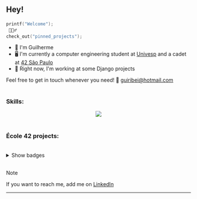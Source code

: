 ## Hey!

```C
printf("Welcome");
 🙋🏻‍♂️
check_out("pinned_projects");
``` 
- 👾 I'm Guilherme
- 🖥️ I'm currently a computer engineering student at [Univesp](https://univesp.br/) and a cadet at [42 São Paulo](https://www.42sp.org.br/)
- 🔭 Right now, I'm working at some Django projects


Feel free to get in touch whenever you need! 📧 guiribei@hotmail.com
#
### Skills:
<!--


<div align="center">

<img src="https://cdn.jsdelivr.net/gh/devicons/devicon/icons/bash/bash-original.svg" width="75" height="75"><br><sub>BASH</sub> | <img src="https://cdn.jsdelivr.net/gh/devicons/devicon/icons/c/c-line.svg" width="75" height="75"><br><sub>C</sub> | <img src="https://cdn.jsdelivr.net/gh/devicons/devicon/icons/cplusplus/cplusplus-line.svg" width="75" height="75"><br><sub>C++</sub> | <img src="https://cdn.jsdelivr.net/gh/devicons/devicon/icons/docker/docker-original.svg" width="75" height="75"><br><sub>Docker</sub>| <img src="https://cdn.jsdelivr.net/gh/devicons/devicon/icons/linux/linux-original.svg" width="75" height="75"><br><sub>Linux</sub> | <img src="https://cdn.jsdelivr.net/gh/devicons/devicon/icons/python/python-original-wordmark.svg" width="75" height="75"><br><sub>Python</sub> 
:---: | :---: | :---: | :---: | :---: | :---: |
</div>
-->
<div align="center"><img src="https://skillicons.dev/icons?i=aws,cpp,django,docker,git,html,java,js,kafka,kubernetes,linux,postgres,python,spring,&theme=dark"></div>

#
### École 42 projects:
<br>
<details>

<summary>Show badges</summary>


<div align="center">

[![Libft](https://github.com/guiribei/guiribei/blob/main/42_badges/libftm.png)](https://github.com/Guiribei/kind-of-libc)
[![GNL](https://github.com/guiribei/guiribei/blob/main/42_badges/get_next_linem.png)](https://github.com/Guiribei/backslash-n)
[![ft_printf](https://github.com/guiribei/guiribei/blob/main/42_badges/ft_printfe.png)](https://github.com/Guiribei/printf-else)
[![B2B](https://github.com/guiribei/guiribei/blob/main/42_badges/born2berootm.png)](https://github.com/Guiribei/primitive-server)
[![fract-ol](https://github.com/guiribei/guiribei/blob/main/42_badges/fract-olm.png)](https://github.com/Guiribei/fractals-everywhere) <br>
[![pipex](https://github.com/guiribei/guiribei/blob/main/42_badges/pipexm.png)](https://github.com/Guiribei/a-plumber-myself)
[![push_swap](https://github.com/guiribei/guiribei/blob/main/42_badges/push_swapm.png)](https://github.com/Guiribei/time-to-sort)
[![minishell](https://github.com/guiribei/guiribei/blob/main/42_badges/minishellm.png)](https://github.com/Guiribei/my_shell)
[![philosophers](https://github.com/guiribei/guiribei/blob/main/42_badges/philosopherse.png)](https://github.com/Guiribei/dining-philosophers-problem)
[![netpractice](https://github.com/guiribei/guiribei/blob/main/42_badges/netpracticee.png)](https://github.com/Guiribei/ipv4_adressing) <br>
[![minirt](https://github.com/guiribei/guiribei/blob/main/42_badges/minirtm.png)](https://github.com/Guiribei/minirt)
[![cpp](https://github.com/guiribei/guiribei/blob/main/42_badges/cppe.png)](https://github.com/Guiribei/cpp)
![inception](https://github.com/guiribei/guiribei/blob/main/42_badges/inceptione.png)
![ft_irc](https://github.com/guiribei/guiribei/blob/main/42_badges/ft_ircm.png)
![ft_transcendence](https://github.com/guiribei/guiribei/blob/main/42_badges/ft_transcendencem.png)

</div>

<!--
<div align="center" >
  <a href="https://github.com/Guiribei/kind-of-libc" target="_blank" style="text-decoration: none">
    <img src="https://github.com/guiribei/guiribei/blob/main/42_badges/libftm.png" alt="Libft" width="110" height="110">
  </a>
  <a href="https://github.com/Guiribei/backslash-n" target="_blank" style="text-decoration: none">
    <img src="https://github.com/guiribei/guiribei/blob/main/42_badges/get_next_linem.png" alt="Get Next Line" width="110" height="110">
  </a>
  <a href="https://github.com/Guiribei/printf-else" target="_blank" style="text-decoration: none">
    <img src="https://github.com/guiribei/guiribei/blob/main/42_badges/ft_printfe.png" alt="Printf" width="110" height="110">
  </a>
  <a href="https://github.com/Guiribei/primitive-server" target="_blank" style="text-decoration: none">
    <img src="https://github.com/guiribei/guiribei/blob/main/42_badges/born2berootm.png" alt="Born2BeRoot" width="110" height="110">
  </a>
  <a href="https://github.com/Guiribei/fractals-everywhere" target="_blank" style="text-decoration: none">
    <img src="https://github.com/guiribei/guiribei/blob/main/42_badges/fract-olm.png" alt="Fractol" width="110" height="110">
  </a>
  <a href="https://github.com/Guiribei/a-plumber-myself" target="_blank" style="text-decoration: none">
    <img src="https://github.com/guiribei/guiribei/blob/main/42_badges/pipexm.png" alt="Pipex" width="110" height="110">
  </a>
  <a href="https://github.com/Guiribei/time-to-sort" target="_blank" style="text-decoration: none">
    <img src="https://github.com/guiribei/guiribei/blob/main/42_badges/push_swapm.png" alt="Push_Swap" width="110" height="110">
  </a>
 <br>
  <a href="https://github.com/Guiribei/my_shell" target="_blank" style="text-decoration: none">
    <img src="https://github.com/guiribei/guiribei/blob/main/42_badges/minishellm.png" alt="Minishell" width="110" height="110">
  </a>
  <a href="https://github.com/Guiribei/dining-philosophers-problem" target="_blank" style="text-decoration: none">
    <img src="https://github.com/guiribei/guiribei/blob/main/42_badges/philosopherse.png" alt="Philosophers" width="110" height="110">
  </a>
  <a href="https://github.com/Guiribei/ipv4_adressing" target="_blank" style="text-decoration: none">
    <img src="https://github.com/guiribei/guiribei/blob/main/42_badges/netpracticee.png" alt="Net_Practice" width="110" height="110">
  </a>
  <a href="https://github.com/Guiribei/minirt" target="_blank" style="text-decoration: none">
    <img src="https://github.com/guiribei/guiribei/blob/main/42_badges/minirtm.png" alt="MiniRT" width="110" height="110">
  </a>
  <a href="https://github.com/Guiribei/cpp" target="_blank" style="text-decoration: none">
    <img src="https://github.com/guiribei/guiribei/blob/main/42_badges/cppe.png" alt="CPP" width="110" height="110">
  </a>
 <a href="https://github.com/Guiribei/Inception" target="_blank" style="text-decoration: none">
    <img src="https://github.com/guiribei/guiribei/blob/main/42_badges/inceptione.png" alt="CPP" width="110" height="110">
  </a>
 <a href="https://github.com/Guiribei/ft_irc" target="_blank" style="text-decoration: none">
    <img src="https://github.com/guiribei/guiribei/blob/main/42_badges/ft_ircm.png" alt="CPP" width="110" height="110">
  </a>
</div>
-->
</details>

<br>

> [!NOTE]
> 
> If you want to reach me, add me on [LinkedIn](https://www.linkedin.com/in/guiribei/)

<hr>
